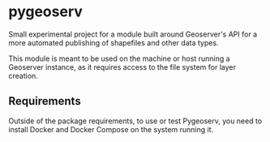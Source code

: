 # pygeoserv

Small experimental project for a module built around Geoserver's API for a more 
automated publishing of shapefiles and other data types.

This module is meant to be used on the machine or host running a Geoserver instance, 
as it requires access to the file system for layer creation.

## Requirements

Outside of the package requirements, to use or test Pygeoserv, you need to install
Docker and Docker Compose on the system running it.
